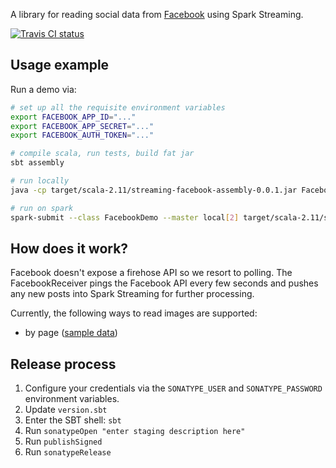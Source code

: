 A library for reading social data from [Facebook](https://www.facebook.com) using Spark Streaming.

[![Travis CI status](https://api.travis-ci.org/CatalystCode/streaming-facebook.svg?branch=master)](https://travis-ci.org/CatalystCode/streaming-facebook)

## Usage example ##

Run a demo via:

```sh
# set up all the requisite environment variables
export FACEBOOK_APP_ID="..."
export FACEBOOK_APP_SECRET="..."
export FACEBOOK_AUTH_TOKEN="..."

# compile scala, run tests, build fat jar
sbt assembly

# run locally
java -cp target/scala-2.11/streaming-facebook-assembly-0.0.1.jar FacebookDemo standalone

# run on spark
spark-submit --class FacebookDemo --master local[2] target/scala-2.11/streaming-facebook-assembly-0.0.1.jar spark
```

## How does it work? ##

Facebook doesn't expose a firehose API so we resort to polling. The FacebookReceiver pings the Facebook API every few
seconds and pushes any new posts into Spark Streaming for further processing.

Currently, the following ways to read images are supported:
- by page ([sample data](https://www.facebook.com/pg/aljazeera/posts/))

## Release process ##

1. Configure your credentials via the `SONATYPE_USER` and `SONATYPE_PASSWORD` environment variables.
2. Update `version.sbt`
3. Enter the SBT shell: `sbt`
4. Run `sonatypeOpen "enter staging description here"`
5. Run `publishSigned`
6. Run `sonatypeRelease`
